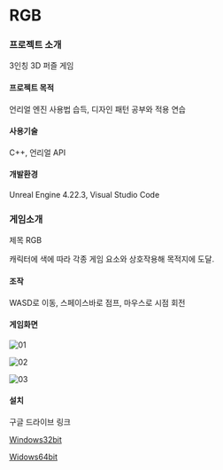 # RGB

### 프로젝트 소개

3인칭 3D 퍼즐 게임

#### 프로젝트 목적

언리얼 엔진 사용법 습득, 디자인 패턴 공부와 적용 연습

#### 사용기술

C++, 언리얼 API

#### 개발환경

Unreal Engine 4.22.3, Visual Studio Code

### 게임소개

제목 RGB

캐릭터에 색에 따라 각종 게임 요소와 상호작용해 목적지에 도달.

#### 조작

WASD로 이동, 스페이스바로 점프, 마우스로 시점 회전

#### 게임화면

![01](./readme/Images/01.gif)

![02](./readme/Images/02.gif)

![03](./readme/Images/03.gif)

#### 설치

구글 드라이브 링크

[Windows32bit](https://drive.google.com/file/d/1-6Yo3nQBUCMEz2hPzw9e176aLst65hUI/view?usp=sharing)

[Widows64bit](https://drive.google.com/file/d/1bLgYt-Dd5DMp09LzmV89BvLB-tLBDeXV/view?usp=sharing)

